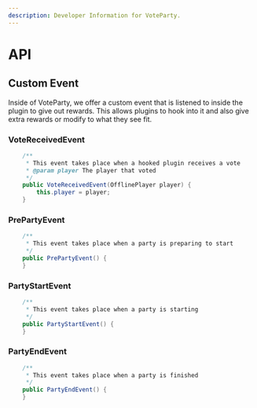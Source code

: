 ```yaml
---
description: Developer Information for VoteParty.
---
```


# API

## Custom Event

Inside of VoteParty, we offer a custom event that is listened to inside the plugin to give out rewards. This allows plugins to hook into it and also give extra rewards or modify to what they see fit.

### VoteReceivedEvent

```java
    /**
     * This event takes place when a hooked plugin receives a vote
     * @param player The player that voted
     */
    public VoteReceivedEvent(OfflinePlayer player) {
        this.player = player;
    }
```

### PrePartyEvent

```java
	/**
	 * This event takes place when a party is preparing to start
	 */
	public PrePartyEvent() {
	}
```

### PartyStartEvent

```java
	/**
	 * This event takes place when a party is starting
	 */
	public PartyStartEvent() {
	}
```

### PartyEndEvent

```java
	/**
	 * This event takes place when a party is finished
	 */
	public PartyEndEvent() {
	}
```

